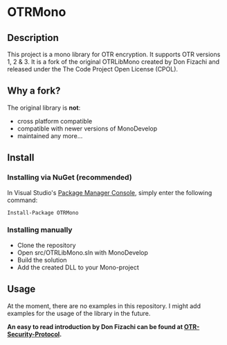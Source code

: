 # OTRMono

## Description
This project is a mono library for OTR encryption. It supports OTR versions 1, 2 & 3.
It is a fork of the original OTRLibMono created by Don Fizachi and released under the The Code Project Open License (CPOL).

## Why a fork?
The original library is **not**: 
  * cross platform compatible
  * compatible with newer versions of MonoDevelop
  * maintained any more...


## Install

### Installing via NuGet (recommended)

In Visual Studio's [Package Manager Console](http://docs.nuget.org/docs/start-here/using-the-package-manager-console),
simply enter the following command:

	Install-Package OTRMono

### Installing manually
  * Clone the repository
  * Open src/OTRLibMono.sln with MonoDevelop
  * Build the solution
  * Add the created DLL to your Mono-project


## Usage
At the moment, there are no examples in this repository. I might add examples for the usage of the library in the future.

**An easy to read introduction by Don Fizachi can be found at [OTR-Security-Protocol](http://www.codeproject.com/Articles/644318/Off-The-Record-OTR-Security-Protocol).**

